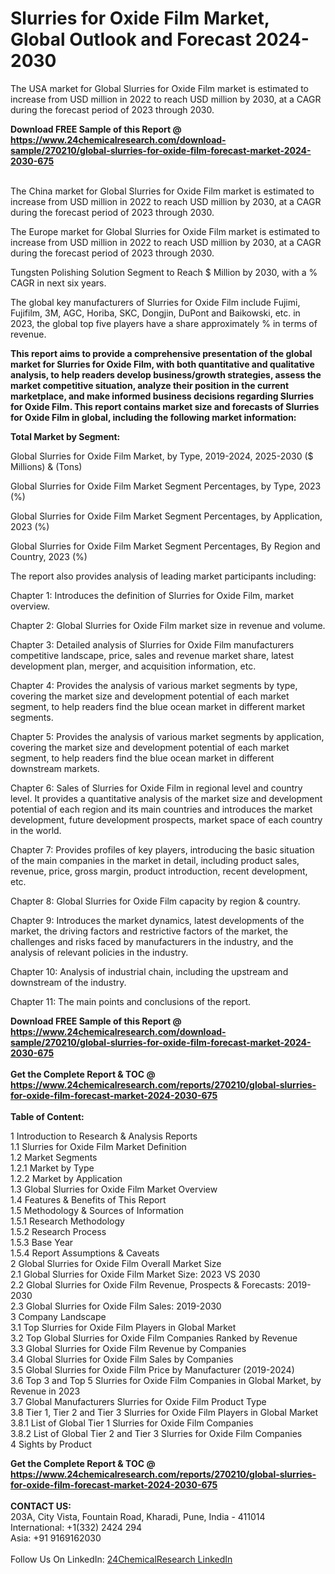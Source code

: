 <h1>Slurries for Oxide Film Market, Global Outlook and Forecast 2024-2030</h1><p>
</p><p>The USA market for Global Slurries for Oxide Film market is estimated to increase from USD million in 2022 to reach USD million by 2030, at a CAGR during the forecast period of 2023 through 2030.</p><p>
</p><div><b>Download FREE Sample of this Report @ 
            <a href="https://www.24chemicalresearch.com/download-sample/270210/global-slurries-for-oxide-film-forecast-market-2024-2030-675">
            https://www.24chemicalresearch.com/download-sample/270210/global-slurries-for-oxide-film-forecast-market-2024-2030-675</a></b></div><br><p>The China market for Global Slurries for Oxide Film market is estimated to increase from USD million in 2022 to reach USD million by 2030, at a CAGR during the forecast period of 2023 through 2030.</p><p>
</p><p>The Europe market for Global Slurries for Oxide Film market is estimated to increase from USD million in 2022 to reach USD million by 2030, at a CAGR during the forecast period of 2023 through 2030.</p><p>
Tungsten Polishing Solution Segment to Reach $ Million by 2030, with a % CAGR in next six years.</p><p>
The global key manufacturers of Slurries for Oxide Film include Fujimi, Fujifilm, 3M, AGC, Horiba, SKC, Dongjin, DuPont and Baikowski, etc. in 2023, the global top five players have a share approximately % in terms of revenue.</p><p>
<strong>This report aims to provide a comprehensive presentation of the global market for Slurries for Oxide Film, with both quantitative and qualitative analysis, to help readers develop business/growth strategies, assess the market competitive situation, analyze their position in the current marketplace, and make informed business decisions regarding Slurries for Oxide Film. This report contains market size and forecasts of Slurries for Oxide Film in global, including the following market information:</strong></p><p>
</p><p>
<strong>Total Market by Segment:</strong></p><p>
Global Slurries for Oxide Film Market, by Type, 2019-2024, 2025-2030 ($ Millions) &amp; (Tons)</p><p>
Global Slurries for Oxide Film Market Segment Percentages, by Type, 2023 (%)</p><p>
</p><p>
Global Slurries for Oxide Film Market Segment Percentages, by Application, 2023 (%)</p><p>
</p><p>
Global Slurries for Oxide Film Market Segment Percentages, By Region and Country, 2023 (%)</p><p>
</p><p>
The report also provides analysis of leading market participants including:</p><p>
</p><p>
</p><p>
Chapter 1: Introduces the definition of Slurries for Oxide Film, market overview.</p><p>
Chapter 2: Global Slurries for Oxide Film market size in revenue and volume.</p><p>
Chapter 3: Detailed analysis of Slurries for Oxide Film manufacturers competitive landscape, price, sales and revenue market share, latest development plan, merger, and acquisition information, etc.</p><p>
Chapter 4: Provides the analysis of various market segments by type, covering the market size and development potential of each market segment, to help readers find the blue ocean market in different market segments.</p><p>
Chapter 5: Provides the analysis of various market segments by application, covering the market size and development potential of each market segment, to help readers find the blue ocean market in different downstream markets.</p><p>
Chapter 6: Sales of Slurries for Oxide Film in regional level and country level. It provides a quantitative analysis of the market size and development potential of each region and its main countries and introduces the market development, future development prospects, market space of each country in the world.</p><p>
Chapter 7: Provides profiles of key players, introducing the basic situation of the main companies in the market in detail, including product sales, revenue, price, gross margin, product introduction, recent development, etc.</p><p>
Chapter 8: Global Slurries for Oxide Film capacity by region &amp; country.</p><p>
Chapter 9: Introduces the market dynamics, latest developments of the market, the driving factors and restrictive factors of the market, the challenges and risks faced by manufacturers in the industry, and the analysis of relevant policies in the industry.</p><p>
Chapter 10: Analysis of industrial chain, including the upstream and downstream of the industry.</p><p>
Chapter 11: The main points and conclusions of the report.</p><div><b>Download FREE Sample of this Report @ 
            <a href="https://www.24chemicalresearch.com/download-sample/270210/global-slurries-for-oxide-film-forecast-market-2024-2030-675">
            https://www.24chemicalresearch.com/download-sample/270210/global-slurries-for-oxide-film-forecast-market-2024-2030-675</a></b></div><br><div><b>Get the Complete Report & TOC @ 
            <a href="https://www.24chemicalresearch.com/reports/270210/global-slurries-for-oxide-film-forecast-market-2024-2030-675">
            https://www.24chemicalresearch.com/reports/270210/global-slurries-for-oxide-film-forecast-market-2024-2030-675</a></b></div><br>
            <b>Table of Content:</b><p>1 Introduction to Research & Analysis Reports<br />
    1.1 Slurries for Oxide Film Market Definition<br />
    1.2 Market Segments<br />
        1.2.1 Market by Type<br />
        1.2.2 Market by Application<br />
    1.3 Global Slurries for Oxide Film Market Overview<br />
    1.4 Features & Benefits of This Report<br />
    1.5 Methodology & Sources of Information<br />
        1.5.1 Research Methodology<br />
        1.5.2 Research Process<br />
        1.5.3 Base Year<br />
        1.5.4 Report Assumptions & Caveats<br />
2 Global Slurries for Oxide Film Overall Market Size<br />
    2.1 Global Slurries for Oxide Film Market Size: 2023 VS 2030<br />
    2.2 Global Slurries for Oxide Film Revenue, Prospects & Forecasts: 2019-2030<br />
    2.3 Global Slurries for Oxide Film Sales: 2019-2030<br />
3 Company Landscape<br />
    3.1 Top Slurries for Oxide Film Players in Global Market<br />
    3.2 Top Global Slurries for Oxide Film Companies Ranked by Revenue<br />
    3.3 Global Slurries for Oxide Film Revenue by Companies<br />
    3.4 Global Slurries for Oxide Film Sales by Companies<br />
    3.5 Global Slurries for Oxide Film Price by Manufacturer (2019-2024)<br />
    3.6 Top 3 and Top 5 Slurries for Oxide Film Companies in Global Market, by Revenue in 2023<br />
    3.7 Global Manufacturers Slurries for Oxide Film Product Type<br />
    3.8 Tier 1, Tier 2 and Tier 3 Slurries for Oxide Film Players in Global Market<br />
        3.8.1 List of Global Tier 1 Slurries for Oxide Film Companies<br />
        3.8.2 List of Global Tier 2 and Tier 3 Slurries for Oxide Film Companies<br />
4 Sights by Product</p><div><b>Get the Complete Report & TOC @ 
            <a href="https://www.24chemicalresearch.com/reports/270210/global-slurries-for-oxide-film-forecast-market-2024-2030-675">
            https://www.24chemicalresearch.com/reports/270210/global-slurries-for-oxide-film-forecast-market-2024-2030-675</a></b></div><br><b>CONTACT US:</b><br>
            203A, City Vista, Fountain Road, Kharadi, Pune, India - 411014<br>
            International: +1(332) 2424 294<br>
            Asia: +91 9169162030 <br><br>
            Follow Us On LinkedIn: <a href="https://www.linkedin.com/company/24chemicalresearch/">24ChemicalResearch LinkedIn</a>